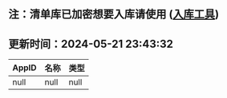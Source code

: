 ## 注：清单库已加密想要入库请使用 ([入库工具](https://github.com/BlankTMing/ManifestAutoUpdate/releases))

## 更新时间：2024-05-21 23:43:32
| AppID | 名称 | 类型  |
| :-------------------- | :----------------------------- | :----------- |
| null | null| null |
